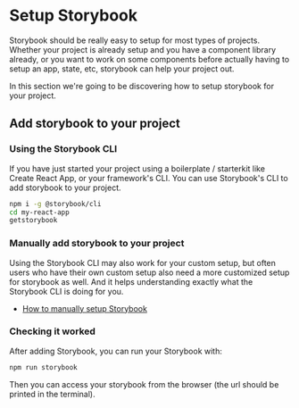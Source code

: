 # Setup Storybook

Storybook should be really easy to setup for most types of projects. Whether your project is already setup and you have a component library already, or you want to work on some components before actually having to setup an app, state, etc, storybook can help your project out.

In this section we're going to be discovering how to setup storybook for your project.

## Add storybook to your project

### Using the Storybook CLI

If you have just started your project using a boilerplate / starterkit like Create React App, or your framework's CLI. You can use Storybook's CLI to add storybook to your project.

```sh
npm i -g @storybook/cli
cd my-react-app
getstorybook
```

### Manually add storybook to your project

Using the Storybook CLI may also work for your custom setup, but often users who have their own custom setup also need a more customized setup for storybook as well. And it helps understanding exactly what the Storybook CLI is doing for you. 

-   [How to manually setup Storybook](/guides/manual-setup/)

### Checking it worked

After adding Storybook, you can run your Storybook with:

```sh
npm run storybook
```

Then you can access your storybook from the browser (the url should be printed in the terminal).
